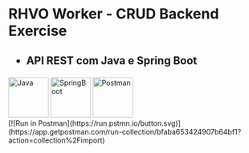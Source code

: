 <h1>
    RHVO Worker - CRUD Backend Exercise
</h1>
<h2>
    <ul dir="auto">
        <li>API REST com Java e Spring Boot</li>
    </ul>
</h2>
<div display: inline-block>
    <img src="https://cdn.jsdelivr.net/gh/devicons/devicon/icons/java/java-original.svg" alt="Java" width="80" heigth="80" />
    <img src="https://cdn.jsdelivr.net/gh/devicons/devicon/icons/spring/spring-original.svg" alt="SpringBoot" width="80" heigth="80" />
    <img src="https://www.vectorlogo.zone/logos/getpostman/getpostman-icon.svg" alt="Postman" width="80" height="80"/>
</div>
[![Run in Postman](https://run.pstmn.io/button.svg)](https://app.getpostman.com/run-collection/bfaba653424907b64bf1?action=collection%2Fimport)
